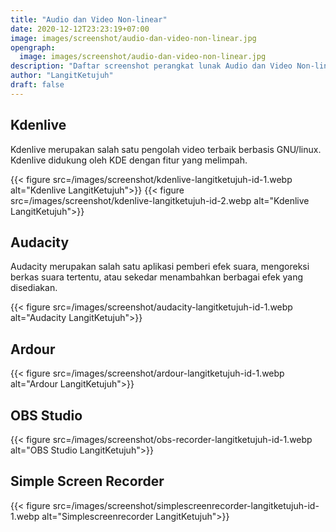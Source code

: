 ```yaml
---
title: "Audio dan Video Non-linear"
date: 2020-12-12T23:23:19+07:00
image: images/screenshot/audio-dan-video-non-linear.jpg
opengraph:
  image: images/screenshot/audio-dan-video-non-linear.jpg
description: "Daftar screenshot perangkat lunak Audio dan Video Non-linear di LangitKetujuh"
author: "LangitKetujuh"
draft: false
---
```


## Kdenlive

Kdenlive merupakan salah satu pengolah video terbaik berbasis GNU/linux. Kdenlive didukung oleh KDE dengan fitur yang melimpah.

{{< figure src=/images/screenshot/kdenlive-langitketujuh-id-1.webp alt="Kdenlive LangitKetujuh">}}
{{< figure src=/images/screenshot/kdenlive-langitketujuh-id-2.webp alt="Kdenlive LangitKetujuh">}}

## Audacity

Audacity merupakan salah satu aplikasi pemberi efek suara, mengoreksi berkas suara tertentu, atau sekedar menambahkan berbagai efek yang disediakan.

{{< figure src=/images/screenshot/audacity-langitketujuh-id-1.webp alt="Audacity LangitKetujuh">}}

## Ardour

{{< figure src=/images/screenshot/ardour-langitketujuh-id-1.webp alt="Ardour LangitKetujuh">}}

## OBS Studio

{{< figure src=/images/screenshot/obs-recorder-langitketujuh-id-1.webp alt="OBS Studio LangitKetujuh">}}

## Simple Screen Recorder

{{< figure src=/images/screenshot/simplescreenrecorder-langitketujuh-id-1.webp alt="Simplescreenrecorder LangitKetujuh">}}
